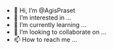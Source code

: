 - 👋 Hi, I’m @AgisPraset
- 👀 I’m interested in ...
- 🌱 I’m currently learning ...
- 💞️ I’m looking to collaborate on ...
- 📫 How to reach me ...

<!---
AgisPraset/AgisPraset is a ✨ special ✨ repository because its `README.md` (this file) appears on your GitHub profile.
You can click the Preview link to take a look at your changes.
--->
